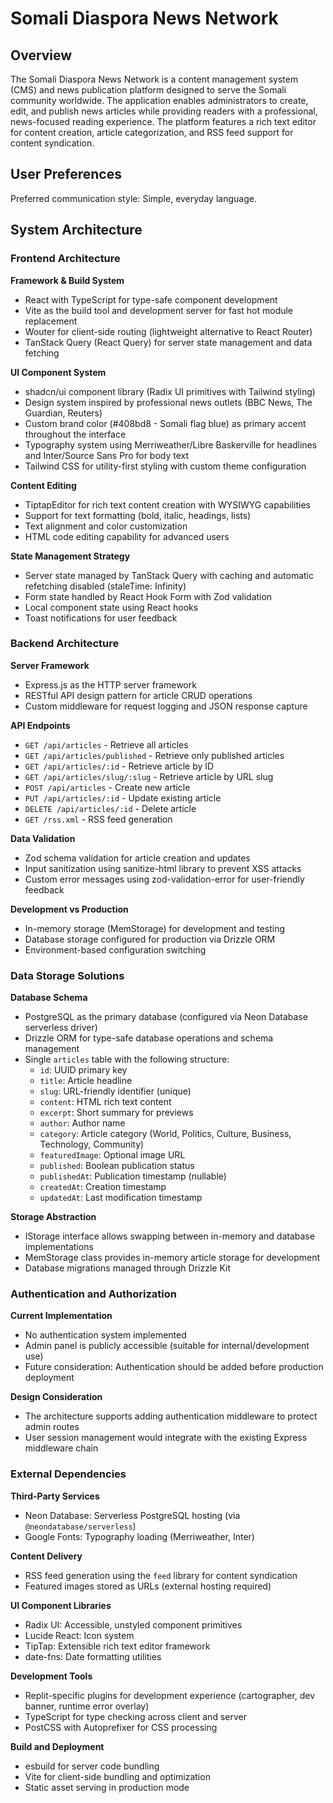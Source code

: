 # Somali Diaspora News Network

## Overview

The Somali Diaspora News Network is a content management system (CMS) and news publication platform designed to serve the Somali community worldwide. The application enables administrators to create, edit, and publish news articles while providing readers with a professional, news-focused reading experience. The platform features a rich text editor for content creation, article categorization, and RSS feed support for content syndication.

## User Preferences

Preferred communication style: Simple, everyday language.

## System Architecture

### Frontend Architecture

**Framework & Build System**
- React with TypeScript for type-safe component development
- Vite as the build tool and development server for fast hot module replacement
- Wouter for client-side routing (lightweight alternative to React Router)
- TanStack Query (React Query) for server state management and data fetching

**UI Component System**
- shadcn/ui component library (Radix UI primitives with Tailwind styling)
- Design system inspired by professional news outlets (BBC News, The Guardian, Reuters)
- Custom brand color (#408bd8 - Somali flag blue) as primary accent throughout the interface
- Typography system using Merriweather/Libre Baskerville for headlines and Inter/Source Sans Pro for body text
- Tailwind CSS for utility-first styling with custom theme configuration

**Content Editing**
- TiptapEditor for rich text content creation with WYSIWYG capabilities
- Support for text formatting (bold, italic, headings, lists)
- Text alignment and color customization
- HTML code editing capability for advanced users

**State Management Strategy**
- Server state managed by TanStack Query with caching and automatic refetching disabled (staleTime: Infinity)
- Form state handled by React Hook Form with Zod validation
- Local component state using React hooks
- Toast notifications for user feedback

### Backend Architecture

**Server Framework**
- Express.js as the HTTP server framework
- RESTful API design pattern for article CRUD operations
- Custom middleware for request logging and JSON response capture

**API Endpoints**
- `GET /api/articles` - Retrieve all articles
- `GET /api/articles/published` - Retrieve only published articles
- `GET /api/articles/:id` - Retrieve article by ID
- `GET /api/articles/slug/:slug` - Retrieve article by URL slug
- `POST /api/articles` - Create new article
- `PUT /api/articles/:id` - Update existing article
- `DELETE /api/articles/:id` - Delete article
- `GET /rss.xml` - RSS feed generation

**Data Validation**
- Zod schema validation for article creation and updates
- Input sanitization using sanitize-html library to prevent XSS attacks
- Custom error messages using zod-validation-error for user-friendly feedback

**Development vs Production**
- In-memory storage (MemStorage) for development and testing
- Database storage configured for production via Drizzle ORM
- Environment-based configuration switching

### Data Storage Solutions

**Database Schema**
- PostgreSQL as the primary database (configured via Neon Database serverless driver)
- Drizzle ORM for type-safe database operations and schema management
- Single `articles` table with the following structure:
  - `id`: UUID primary key
  - `title`: Article headline
  - `slug`: URL-friendly identifier (unique)
  - `content`: HTML rich text content
  - `excerpt`: Short summary for previews
  - `author`: Author name
  - `category`: Article category (World, Politics, Culture, Business, Technology, Community)
  - `featuredImage`: Optional image URL
  - `published`: Boolean publication status
  - `publishedAt`: Publication timestamp (nullable)
  - `createdAt`: Creation timestamp
  - `updatedAt`: Last modification timestamp

**Storage Abstraction**
- IStorage interface allows swapping between in-memory and database implementations
- MemStorage class provides in-memory article storage for development
- Database migrations managed through Drizzle Kit

### Authentication and Authorization

**Current Implementation**
- No authentication system implemented
- Admin panel is publicly accessible (suitable for internal/development use)
- Future consideration: Authentication should be added before production deployment

**Design Consideration**
- The architecture supports adding authentication middleware to protect admin routes
- User session management would integrate with the existing Express middleware chain

### External Dependencies

**Third-Party Services**
- Neon Database: Serverless PostgreSQL hosting (via `@neondatabase/serverless`)
- Google Fonts: Typography loading (Merriweather, Inter)

**Content Delivery**
- RSS feed generation using the `feed` library for content syndication
- Featured images stored as URLs (external hosting required)

**UI Component Libraries**
- Radix UI: Accessible, unstyled component primitives
- Lucide React: Icon system
- TipTap: Extensible rich text editor framework
- date-fns: Date formatting utilities

**Development Tools**
- Replit-specific plugins for development experience (cartographer, dev banner, runtime error overlay)
- TypeScript for type checking across client and server
- PostCSS with Autoprefixer for CSS processing

**Build and Deployment**
- esbuild for server code bundling
- Vite for client-side bundling and optimization
- Static asset serving in production mode